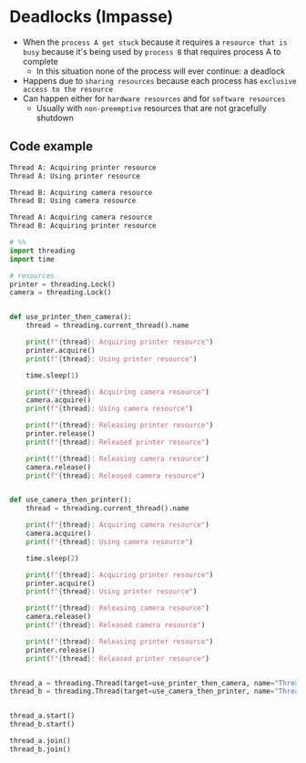 # Deadlocks (Impasse)

- When the `process A get stuck` because it requires a `resource that is busy` because it's being used by `process B` that requires process A to complete
  - In this situation none of the process will ever continue: a deadlock
- Happens due to `sharing resources` because each process has `exclusive access to the resource`
- Can happen either for `hardware resources` and for `software resources`
  - Usually with `non-preemptive` resources that are not gracefully shutdown

## Code example

```txt
Thread A: Acquiring printer resource
Thread A: Using printer resource

Thread B: Acquiring camera resource
Thread B: Using camera resource

Thread A: Acquiring camera resource
Thread B: Acquiring printer resource
```

```python
# %%
import threading
import time

# resources
printer = threading.Lock()
camera = threading.Lock()


def use_printer_then_camera():
    thread = threading.current_thread().name

    print(f"{thread}: Acquiring printer resource")
    printer.acquire()
    print(f"{thread}: Using printer resource")

    time.sleep(1)

    print(f"{thread}: Acquiring camera resource")
    camera.acquire()
    print(f"{thread}: Using camera resource")

    print(f"{thread}: Releasing printer resource")
    printer.release()
    print(f"{thread}: Released printer resource")

    print(f"{thread}: Releasing camera resource")
    camera.release()
    print(f"{thread}: Released camera resource")


def use_camera_then_printer():
    thread = threading.current_thread().name

    print(f"{thread}: Acquiring camera resource")
    camera.acquire()
    print(f"{thread}: Using camera resource")

    time.sleep(2)

    print(f"{thread}: Acquiring printer resource")
    printer.acquire()
    print(f"{thread}: Using printer resource")

    print(f"{thread}: Releasing camera resource")
    camera.release()
    print(f"{thread}: Released camera resource")

    print(f"{thread}: Releasing printer resource")
    printer.release()
    print(f"{thread}: Released printer resource")


thread_a = threading.Thread(target=use_printer_then_camera, name="Thread A")
thread_b = threading.Thread(target=use_camera_then_printer, name="Thread B")


thread_a.start()
thread_b.start()

thread_a.join()
thread_b.join()
```
